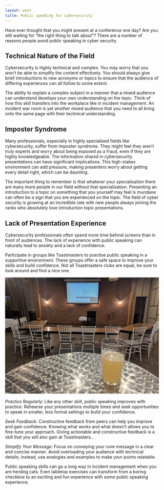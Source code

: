 ```yaml
---
layout: post
title: Public speaking for cybersecurity
---
```


Have ever thought that you might present at a conference one day? Are you still waiting for “the right thing to talk about”? There are a number of reasons people avoid public speaking in cyber security.

## Technical Nature of the Field
Cybersecurity is highly technical and complex. You may worry that you won’t be able to simplify the content effectively. You should always give brief introductions to new acronyms or topics to ensure that the audience of differing experiences can all follow to some extent.

The ability to explain a complex subject in a manner that a mixed audience can understand develops your own understanding on the topic. Think of how this skill transfers into the workplace like in incident management. An incident war room is yet another mixed audience that you need to all bring onto the same page with their technical understanding.

## Imposter Syndrome
Many professionals, especially in highly specialised fields like cybersecurity, suffer from imposter syndrome. They might feel they aren’t truly experts and worry about being exposed as a fraud, even if they are highly knowledgeable. The information shared in cybersecurity presentations can have significant implications. This high-stakes environment can add pressure, making presenters worry about getting every detail right, which can be daunting.

The important thing to remember is that whatever your specialisation there are many more people in our field without that specialisation. Presenting an introduction to a topic on something that you yourself may feel is mundane can often be a sign that you are experienced on the topic. The field of cyber security is growing at an incredible rate with new people always joining the ranks who absolutely love introduction topic presentations.

## Lack of Presentation Experience
Cybersecurity professionals often spend more time behind screens than in front of audiences. The lack of experience with public speaking can naturally lead to anxiety and a lack of confidence.

Participate in groups like Toastmasters to practise public speaking in a supportive environment. These groups offer a safe space to improve your skills and build confidence. Not all Toastmasters clubs are equal, be sure to look around and find a nice one.

![Image](/images/toastmasters.jpeg)

*Practice Regularly*: Like any other skill, public speaking improves with practice. Rehearse your presentations multiple times and seek opportunities to speak in smaller, less formal settings to build your confidence.

*Seek Feedback*: Constructive feedback from peers can help you improve and gain confidence. Knowing what works and what doesn’t allows you to fine-tune your approach. Giving actionable and constructive feedback is a skill that you will also gain at Toastmasters..

*Simplify Your Message*: Focus on conveying your core message in a clear and concise manner. Avoid overloading your audience with technical details; instead, use analogies and examples to make your points relatable.

Public speaking skills can go a long way in incident management when you are herding cats. Even tabletop exercises can transform from a boring checkbox to an exciting and fun experience with some public speaking experience.
